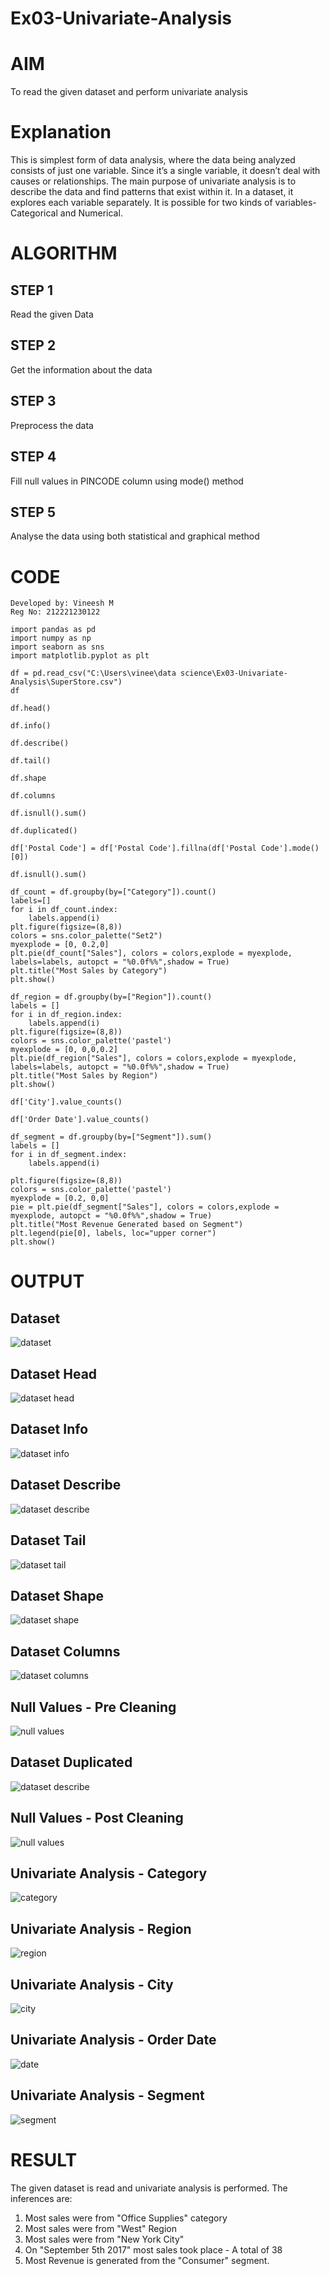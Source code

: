 # Ex03-Univariate-Analysis

# AIM
To read the given dataset and perform univariate analysis

# Explanation
This is simplest form of data analysis, where the data being analyzed consists of just one variable. Since it’s a single variable, it doesn’t deal with causes or relationships. The main purpose of univariate analysis is to describe the data and find patterns that exist within it.
In a dataset, it explores each variable separately. It is possible for two kinds of variables- Categorical and Numerical.


# ALGORITHM
## STEP 1
Read the given Data

## STEP 2
Get the information about the data

## STEP 3
Preprocess the data

## STEP 4
Fill null values in PINCODE column using mode() method

## STEP 5
Analyse the data using both statistical and graphical method

# CODE
```
Developed by: Vineesh M
Reg No: 212221230122
```

```
import pandas as pd
import numpy as np
import seaborn as sns
import matplotlib.pyplot as plt

df = pd.read_csv("C:\Users\vinee\data science\Ex03-Univariate-Analysis\SuperStore.csv")
df

df.head()

df.info()

df.describe()

df.tail()

df.shape

df.columns

df.isnull().sum()

df.duplicated()

df['Postal Code'] = df['Postal Code'].fillna(df['Postal Code'].mode()[0])

df.isnull().sum()

df_count = df.groupby(by=["Category"]).count()
labels=[]
for i in df_count.index:
    labels.append(i)
plt.figure(figsize=(8,8))
colors = sns.color_palette("Set2")
myexplode = [0, 0.2,0]
plt.pie(df_count["Sales"], colors = colors,explode = myexplode, labels=labels, autopct = "%0.0f%%",shadow = True) 
plt.title("Most Sales by Category")
plt.show()

df_region = df.groupby(by=["Region"]).count()
labels = []
for i in df_region.index:
    labels.append(i)
plt.figure(figsize=(8,8))
colors = sns.color_palette('pastel')
myexplode = [0, 0,0,0.2]
plt.pie(df_region["Sales"], colors = colors,explode = myexplode, labels=labels, autopct = "%0.0f%%",shadow = True)
plt.title("Most Sales by Region")
plt.show()

df['City'].value_counts()

df['Order Date'].value_counts()

df_segment = df.groupby(by=["Segment"]).sum()
labels = []
for i in df_segment.index:
    labels.append(i)

plt.figure(figsize=(8,8))
colors = sns.color_palette('pastel')
myexplode = [0.2, 0,0]
pie = plt.pie(df_segment["Sales"], colors = colors,explode = myexplode, autopct = "%0.0f%%",shadow = True)
plt.title("Most Revenue Generated based on Segment")
plt.legend(pie[0], labels, loc="upper corner")
plt.show()
```
# OUTPUT
## Dataset
![dataset](./out/df.png)
## Dataset Head
![dataset head](./out/head.png)
## Dataset Info
![dataset info](./out/info.png)
## Dataset Describe
![dataset describe](./out/describe.png)
## Dataset Tail
![dataset tail](./out/tail.png)
## Dataset Shape
![dataset shape](./out/shape.png)
## Dataset Columns
![dataset columns](./out/columns.png)
## Null Values - Pre Cleaning
![null values](./out/pre_null.png)
## Dataset Duplicated
![dataset describe](./out/duplicate.png)
## Null Values - Post Cleaning
![null values](./out/post_null.png)
## Univariate Analysis - Category
![category](./out/category.png)
## Univariate Analysis - Region
![region](./out/Region.png)
## Univariate Analysis - City
![city](./out/city.png)
## Univariate Analysis - Order Date
![date](./out/date.png)
## Univariate Analysis - Segment
![segment](./out/segment.png)

# RESULT
The given dataset is read and univariate analysis is performed. The inferences are:
1. Most sales were from "Office Supplies" category 
2. Most sales were from "West" Region
3. Most sales were from "New York City"
4. On "September 5th 2017" most sales took place - A total of 38
5. Most Revenue is generated from the "Consumer" segment.